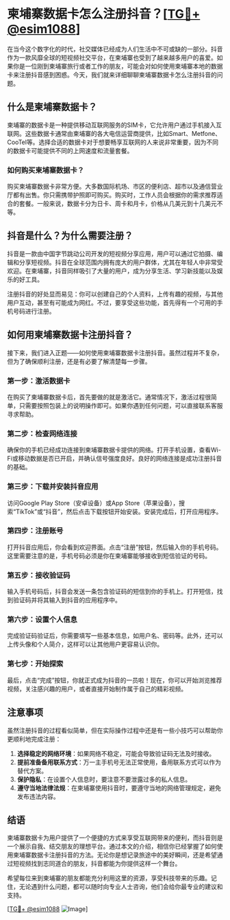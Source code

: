 # 柬埔寨数据卡怎么注册抖音？[[TG💪+ @esim1088](https://t.me/s/esim1088)]

在当今这个数字化的时代，社交媒体已经成为人们生活中不可或缺的一部分。抖音作为一款风靡全球的短视频社交平台，在柬埔寨也受到了越来越多用户的喜爱。如果你是一位刚到柬埔寨旅行或者工作的朋友，可能会对如何使用柬埔寨本地的数据卡来注册抖音感到困惑。今天，我们就来详细聊聊柬埔寨数据卡怎么注册抖音的问题。

## 什么是柬埔寨数据卡？

柬埔寨的数据卡是一种提供移动互联网服务的SIM卡，它允许用户通过手机接入互联网。这些数据卡通常由柬埔寨的各大电信运营商提供，比如Smart、Metfone、CooTel等。选择合适的数据卡对于想要畅享互联网的人来说非常重要，因为不同的数据卡可能提供不同的上网速度和流量套餐。

### 如何购买柬埔寨数据卡？

购买柬埔寨数据卡非常方便。大多数国际机场、市区的便利店、超市以及通信营业厅都有出售。你只需携带护照即可购买。购买时，工作人员会根据你的需求推荐适合的套餐。一般来说，数据卡分为日卡、周卡和月卡，价格从几美元到十几美元不等。

## 抖音是什么？为什么需要注册？

抖音是一款由中国字节跳动公司开发的短视频分享应用，用户可以通过它拍摄、编辑和分享短视频。抖音在全球范围内拥有庞大的用户群体，尤其在年轻人中非常受欢迎。在柬埔寨，抖音同样吸引了大量的用户，成为分享生活、学习新技能以及娱乐的好工具。

注册抖音的好处显而易见：你可以创建自己的个人资料，上传有趣的视频，与其他用户互动，甚至有可能成为网红。不过，要享受这些功能，首先得有一个可用的手机号码进行注册。

## 如何用柬埔寨数据卡注册抖音？

接下来，我们进入正题——如何使用柬埔寨数据卡注册抖音。虽然过程并不复杂，但为了确保顺利注册，还是有必要了解清楚每一步骤。

### 第一步：激活数据卡

在购买了柬埔寨数据卡后，首先要做的就是激活它。通常情况下，激活过程很简单，只需要按照包装上的说明操作即可。如果你遇到任何问题，可以直接联系客服寻求帮助。

### 第二步：检查网络连接

确保你的手机已经成功连接到柬埔寨数据卡提供的网络。打开手机设置，查看Wi-Fi或移动数据是否已开启，并确认信号强度良好。良好的网络连接是成功注册抖音的基础。

### 第三步：下载并安装抖音应用

访问Google Play Store（安卓设备）或App Store（苹果设备），搜索“TikTok”或“抖音”，然后点击下载按钮开始安装。安装完成后，打开应用程序。

### 第四步：注册账号

打开抖音应用后，你会看到欢迎界面。点击“注册”按钮，然后输入你的手机号码。这里需要注意的是，手机号码必须是你在柬埔寨能够接收到短信验证的号码。

### 第五步：接收验证码

输入手机号码后，抖音会发送一条包含验证码的短信到你的手机上。打开短信，找到验证码并将其输入到抖音的应用程序中。

### 第六步：设置个人信息

完成验证码验证后，你需要填写一些基本信息，如用户名、密码等。此外，还可以上传头像和个人简介，这样可以让其他用户更容易认识你。

### 第七步：开始探索

最后，点击“完成”按钮，你就正式成为抖音的一员啦！现在，你可以开始浏览推荐视频，关注感兴趣的用户，或者直接开始制作属于自己的精彩视频。

## 注意事项

虽然注册抖音的过程看似简单，但在实际操作过程中还是有一些小技巧可以帮助你更顺利地完成注册：

1. **选择稳定的网络环境**：如果网络不稳定，可能会导致验证码无法及时接收。
2. **提前准备备用联系方式**：万一主手机号无法正常使用，备用联系方式可以作为替代方案。
3. **保护隐私**：在设置个人信息时，要注意不要泄露过多的私人信息。
4. **遵守当地法律法规**：在柬埔寨使用抖音时，要遵守当地的网络管理规定，避免发布违法内容。

## 结语

柬埔寨数据卡为用户提供了一个便捷的方式来享受互联网带来的便利，而抖音则是一个展示自我、结交朋友的理想平台。通过本文的介绍，相信你已经掌握了如何使用柬埔寨数据卡注册抖音的方法。无论你是想记录旅途中的美好瞬间，还是希望通过短视频找到志同道合的朋友，抖音都能为你提供这样一个舞台。

希望每位来到柬埔寨的朋友都能充分利用这里的资源，享受科技带来的乐趣。记住，无论遇到什么问题，都可以随时向专业人士咨询，他们会给你最专业的建议和支持。

[[TG💪+ @esim1088](https://t.me/s/esim1088) ![Image](https://i.postimg.cc/4NQfJmqS/Snipaste-2025-05-13-00-14-12.png)]